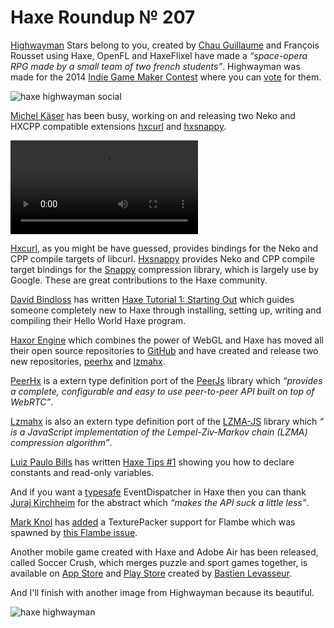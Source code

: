 [_template]: ../templates/roundup.html
[“”]: a ""
# Haxe Roundup № 207

[Highwayman][l1] Stars belong to you, created by [Chau Guillaume][tw1] and 
François Rousset using Haxe, OpenFL and HaxeFlixel have made a _“space-opera
RPG made by a small team of two french students”_. Highwayman was made for
the 2014 [Indie Game Maker Contest][l2] where you can [vote][l2] for them.

![haxe highwayman social](/img/207/Beacon.png "Highwayman | Hello?")

[Michel Käser][tw2] has been busy, working on and releasing two Neko and HXCPP
compatible extensions [hxcurl] and [hxsnappy].

![haxe hxcurl](/img/207/hxcurl.mp4 "HxCurl Download Progress")

[Hxcurl], as you might be have guessed, provides bindings for the Neko and CPP
compile targets of libcurl. [Hxsnappy] provides Neko and CPP compile target bindings 
for the [Snappy] compression library, which is largely use by Google. These are
great contributions to the Haxe community.

[David Bindloss][tw3] has written [Haxe Tutorial 1: Starting Out][l3] which guides
someone completely new to Haxe through installing, setting up, writing and compiling
their Hello World Haxe program.

[Haxor Engine][tw4] which combines the power of WebGL and Haxe has moved all their
open source repositories to [GitHub][l4] and have created and release two new 
repositories, [peerhx] and [lzmahx].

[PeerHx] is a extern type definition port of the [PeerJs] library which _“provides
a complete, configurable and easy to use peer-to-peer API built on top of WebRTC”_.

[Lzmahx] is also an extern type definition port of the [LZMA-JS] library  which _“
is a JavaScript implementation of the Lempel-Ziv-Markov chain (LZMA) compression 
algorithm”_.

[Luiz Paulo Bills][tw4] has written [Haxe Tips #1][l5] showing you how to declare
constants and read-only variables.

And if you want a [typesafe] EventDispatcher in Haxe then you can thank
[Juraj Kirchheim][tw5] for the abstract which _“makes the API suck a little less”_.

[Mark Knol][tw6] has [added][l6] a TexturePacker support for Flambe which was spawned
by [this Flambe issue][l7].

Another mobile game created with Haxe and Adobe Air has been released, called 
Soccer Crush, which merges puzzle and sport games together, is available on
[App Store] and [Play Store] created by [Bastien Levasseur][tw7].

And I'll finish with another image from Highwayman because its beautiful.

![haxe highwayman](/img/207/galaxy.png "Highwayman")

[tw1]: https://twitter.com/Akryum "@Akryum"
[tw2]: https://twitter.com/frontenderch "@frontenderch"
[tw3]: https://twitter.com/davidbindloss "@davidbindloss"
[tw4]: https://twitter.com/luizbills "@luizbills"
[tw5]: https://twitter.com/back2dos "@back2dos"
[tw6]: https://twitter.com/mknol "@mknol"
[tw7]: https://twitter.com/nymac "@nymac"
	
[hxcurl]: https://github.com/MaddinXx/hxcurl "Libcurl Haxe Bindings on GitHub"
[hxsnappy]: https://github.com/MaddinXx/hxsnappy "Snappy Compression Library Bindings on GitHub"
[snappy]: https://code.google.com/p/snappy/ "Snappy Compression Library"
[peerhx]: https://github.com/haxorplatform/peerhx "PeerHx on GitHub"
[lzmahx]: https://github.com/haxorplatform/lzmahx "Lzmahx on GitHub"
[peerjs]: https://github.com/peers/peerjs "PeerJs on GitHub"
[lzma-js]: https://github.com/nmrugg/LZMA-JS "LZMA-JS on GitHub"
[typesafe]: https://gist.github.com/back2dos/84ff9caf2c2c7bdd4789 "Typesafe EventDispatcher"
[app store]: https://itunes.apple.com/us/app/soccer-crush-2014-edition/id850363116?mt=8 "Soccer Crush on the App Store"
[play store]: https://play.google.com/store/apps/details?id=air.com.virgoplay.soccershoot "Soccer Crush on the Play Store"

[l1]: http://highwayman-game.com/ "Highwayman | Stars belong to you"
[l2]: http://contest.rpgmakerweb.com/game/view/id/75#.U7QHF_ldWSq "Highwayman: Stars belong to you"
[l3]: http://davidbindloss.com/tutorials/haxe-tutorial-1 "Haxe Tutorial 1: Starting Out"
[l4]: https://github.com/haxorplatform "Haxor Platform on GitHub"
[l5]: https://luizbills.github.io/article/haxe-tips-1/ "Haxe Tips #1"
[l6]: https://gist.github.com/markknol/88893e41f3bb0200452f "Flambe TexturePacker Support"
[l7]: https://github.com/aduros/flambe/issues/272 "TexturePacker Support? on GitHub"


